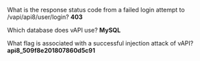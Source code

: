 What is the response status code from a failed login attempt to /vapi/api8/user/login?
**403**

Which database does vAPI use?
**MySQL**

What flag is associated with a successful injection attack of vAPI?
**api8_509f8e201807860d5c91**